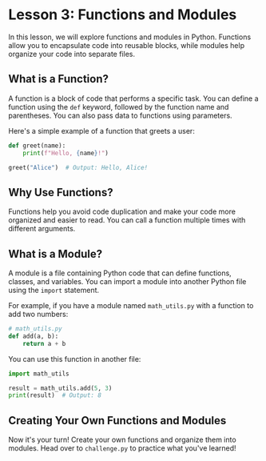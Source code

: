 # Lesson 3: Functions and Modules

In this lesson, we will explore functions and modules in Python. Functions allow you to encapsulate code into reusable blocks, while modules help organize your code into separate files.

## What is a Function?

A function is a block of code that performs a specific task. You can define a function using the `def` keyword, followed by the function name and parentheses. You can also pass data to functions using parameters.

Here's a simple example of a function that greets a user:

```python
def greet(name):
    print(f"Hello, {name}!")

greet("Alice")  # Output: Hello, Alice!
```

## Why Use Functions?

Functions help you avoid code duplication and make your code more organized and easier to read. You can call a function multiple times with different arguments.

## What is a Module?

A module is a file containing Python code that can define functions, classes, and variables. You can import a module into another Python file using the `import` statement.

For example, if you have a module named `math_utils.py` with a function to add two numbers:

```python
# math_utils.py
def add(a, b):
    return a + b
```

You can use this function in another file:

```python
import math_utils

result = math_utils.add(5, 3)
print(result)  # Output: 8
```

## Creating Your Own Functions and Modules

Now it's your turn! Create your own functions and organize them into modules. Head over to `challenge.py` to practice what you've learned!